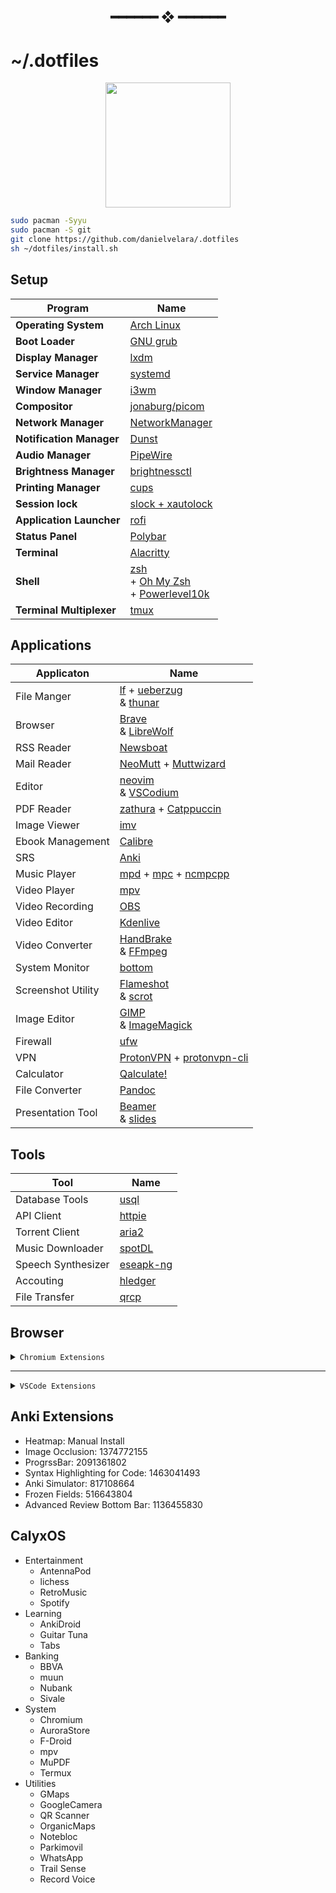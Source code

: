 <h2 align="center"> ━━━━━━  ❖  ━━━━━━ </h2>

# ~/.dotfiles

<p align="center">
   <img src="https://user-images.githubusercontent.com/13500134/150906114-216d4c5b-06f0-4ef4-a6d9-9087f2bc33b2.png" width="200"/>
</p>


```bash
sudo pacman -Syyu
sudo pacman -S git
git clone https://github.com/danielvelara/.dotfiles
sh ~/dotfiles/install.sh
```

## Setup

| Program                  | Name                                                                                                                               |
| ------------------------ | ---------------------------------------------------------------------------------------------------------------------------------- |
| **Operating System**     | [Arch Linux](https://archlinux.org/)                                                                                               |
| **Boot Loader**          | [GNU grub](https://www.gnu.org/software/grub/)                                                                                     |
| **Display Manager**      | [lxdm](https://wiki.archlinux.org/title/LXDM)                                                                                      |
| **Service Manager**      | [systemd](https://systemd.io/)                                                                                                     |
| **Window Manager**       | [i3wm](https://github.com/i3/i3)                                                                                         |
| **Compositor**           | [jonaburg/picom](https://github.com/jonaburg/picom)                                                                                |
| **Network Manager**      | [NetworkManager](https://networkmanager.dev/)                                                                                      |
| **Notification Manager** | [Dunst](https://dunst-project.org/)                                                                                                |
| **Audio Manager**        | [PipeWire](https://pipewire.org/)                                                                                                  |
| **Brightness Manager**   | [brightnessctl](https://github.com/Hummer12007/brightnessctl)                                                                      |
| **Printing Manager**     | [cups](https://www.cups.org/)                                                                                                      |
| **Session lock**         | [slock + xautolock](https://tools.suckless.org/slock/)                                                                             |
| **Application Launcher** | [rofi](https://github.com/davatorium/rofi)                                                                                         |
| **Status Panel**         | [Polybar](https://polybar.github.io/)                                                                                              |
| **Terminal**             | [Alacritty](https://alacritty.org/)                                                                                                |
| **Shell**                | [zsh](https://www.zsh.org/) <br> + [Oh My Zsh](https://ohmyz.sh/) <br> + [Powerlevel10k](https://github.com/romkatv/powerlevel10k) |
| **Terminal Multiplexer** | [tmux](https://github.com/tmux/tmux/wiki)                                                                                          |

## Applications

| Applicaton         | Name                                                                                                                                           |
| ------------------ | ---------------------------------------------------------------------------------------------------------------------------------------------- |
| File Manger        | [lf](https://github.com/gokcehan/lf) + [ueberzug](https://github.com/seebye/ueberzug) <br> & [thunar](https://docs.xfce.org/xfce/thunar/start) |
| Browser            | [Brave](https://brave.com/) <br> & [LibreWolf](https://librewolf.net/)                                                                         |
| RSS Reader         | [Newsboat](https://newsboat.org/)                                                                                                              |
| Mail Reader        | [NeoMutt](https://neomutt.org/) + [Muttwizard](https://muttwizard.com/)                                                                        |
| Editor             | [neovim](https://neovim.io/) <br> & [VSCodium](https://vscodium.com/)                                                                          |
| PDF Reader         | [zathura](https://pwmt.org/projects/zathura) + [Catppuccin](https://github.com/catppuccin/zathura)                                             |
| Image Viewer       | [imv](https://sr.ht/~exec64/imv/)                                                                                                              |
| Ebook Management   | [Calibre](https://calibre-ebook.com/)                                                                                                          |
| SRS                | [Anki](https://apps.ankiweb.net)                                                                                                               |
| Music Player       | [mpd](https://www.musicpd.org) + [mpc](https://www.musicpd.org/clients/mpc/) + [ncmpcpp](https://github.com/ncmpcpp/ncmpcpp)                   |
| Video Player       | [mpv](https://mpv.io/)                                                                                                                         |
| Video Recording    | [OBS](https://obsproject.com/)                                                                                                                 |
| Video Editor       | [Kdenlive](https://kdenlive.org/en/)                                                                                                           |
| Video Converter    | [HandBrake](https://handbrake.fr/) <br> & [FFmpeg](https://ffmpeg.org/)                                                                        |
| System Monitor     | [bottom](https://github.com/ClementTsang/bottom)                                                                                               |
| Screenshot Utility | [Flameshot](https://flameshot.org/) <br> & [scrot](https://github.com/resurrecting-open-source-projects/scrot)                                 |
| Image Editor       | [GIMP](https://www.gimp.org/) <br> & [ImageMagick](https://imagemagick.org/)                                                                   |
| Firewall           | [ufw](https://launchpad.net/ufw)                                                                                                               |
| VPN                | [ProtonVPN](https://protonvpn.com/) + [protonvpn-cli](https://github.com/ProtonVPN/linux-cli)                                                  |
| Calculator         | [Qalculate!](https://qalculate.github.io/)                                                                                                     |
| File Converter     | [Pandoc](https://pandoc.org/)                                                                                                                  |
| Presentation Tool  | [Beamer](https://ashwinschronicles.github.io/beamer-slides-using-markdown-and-pandoc) <br> & [slides](https://github.com/maaslalani/slides)    |

## Tools

| Tool               | Name                                                   |
| ------------------ | ------------------------------------------------------ |
| Database Tools     | [usql](https://github.com/xo/usql)                     |
| API Client         | [httpie](https://httpie.io/)                           |
| Torrent Client     | [aria2](https://aria2.github.io/)                      |
| Music Downloader   | [spotDL](https://github.com/spotDL/spotify-downloader) |
| Speech Synthesizer | [eseapk-ng](https://github.com/espeak-ng/espeak-ng)    |
| Accouting          | [hledger](https://hledger.org/)                        |
| File Transfer      | [qrcp](https://github.com/claudiodangelis/qrcp)        |

## Browser

<details>
<summary><code>Chromium Extensions</code> </summary>

- Developer
  - [SeleniumIDE](https://chrome.google.com/webstore/detail/selenium-ide/mooikfkahbdckldjjndioackbalphokd)
  - [Wappalyzer](https://chrome.google.com/webstore/detail/wappalyzer/gppongmhjkpfnbhagpmjfkannfbllamg)
  - [BuiltWith](https://chrome.google.com/webstore/detail/builtwith-technology-prof/dapjbgnjinbpoindlpdmhochffioedbn)
  - [WhatRuns](https://chrome.google.com/webstore/detail/whatruns/cmkdbmfndkfgebldhnkbfhlneefdaa)
  - [React Tools](https://chrome.google.com/webstore/detail/react-developer-tools/fmkadmapgofadopljbjfkapdkoieni)
  - [Redux DevTools](https://chrome.google.com/webstore/detail/redux-devtools/lmhkpmbekcpmknklioeibfkpmmfibl)
  - [VisBug](https://chrome.google.com/webstore/detail/visbug/cdockenadnadldjbbgcallicgledbe)
  - [Web Developer](https://chrome.google.com/webstore/detail/web-developer/bfbameneiokkgbdmiekhjnmfkcnldhhm?hl=es)
  - [Visbug](https://chrome.google.com/webstore/detail/visbug/cdockenadnadldjbbgcallicgledbeoc/)
- Productivity
  - [ReadAloud](https://chrome.google.com/webstore/detail/read-aloud-a-text-to-spee/hdhinadidafjejdhmfkjgnolgimiaplp)
  - [Vimium](https://chrome.google.com/webstore/detail/vimium/dbepggeogbaibhgnhhndojpepiihcmeb/)
  - [JSONViewer](https://chrome.google.com/webstore/detail/json-viewer/gbmdgpbipfallnflgajpaliibnhdgobh/related)
  - [UniversalBypass](https://github.com/Sainan/Universal-Bypass)
  - [Markdown Here](https://chrome.google.com/webstore/detail/markdown-here/elifhakcjgalahccnjkneoccemfahfoa)
  - [MS Editor](https://chrome.google.com/webstore/detail/microsoft-editor-spelling/gpaiobkfhnonedkhhfjpmhdalgeoebfa)
  - [ViewImage](https://chrome.google.com/webstore/detail/view-image/jpcmhcelnjdmblfmjabdeclccemkghjk)
  - [Bypass Paywall](https://github.com/iamadamdev/bypass-paywalls-chrome)
  - [Simple Allow Copy](https://chrome.google.com/webstore/detail/simple-allow-copy/aefehdhdciieocakfobpaaolhipkcpgc)
- YouTube QoL
  - [Unhook](https://chrome.google.com/webstore/detail/unhook-remove-youtube-rec/khncfooichmfjbepaaaebmommgaepoid)
  - [SponsorBlock](https://chrome.google.com/webstore/detail/sponsorblock-for-youtube/mnjggcdmjocbbbhaepdhchncahnbgone)
  - [VideoSpeedController](https://chrome.google.com/webstore/detail/video-speed-controller/nffaoalbilbmmfgbnbgppjihopabppdk)
  - [h264ify](https://chrome.google.com/webstore/detail/h264ify/aleakchihdccplidncghkekgioiakgal)
  - [Return YouTube Dislike](https://chrome.google.com/webstore/detail/return-youtube-dislike/gebbhagfogifgggkldgodflihgfeippi)
- Privacy
  - [uBlock Origin](https://chrome.google.com/webstore/detail/ublock-origin/cjpalhdlnbpafiamejdnhcphjbkeiagm)
  - [ClearURLs](https://chrome.google.com/webstore/detail/clearurls/lckanjgmijmafbedllaakclkaicjfmnk)
  - [Decentraleyes](https://chrome.google.com/webstore/detail/decentraleyes/ldpochfccmkkmhdbclfhpagapcfdljkj)
  - [Keepa](https://chrome.google.com/webstore/detail/neebplgakaahbhdphmkckjjcegoiijjo)
  - [libredirect](https://github.com/libredirect/libredirect)

</details>

---

<details>
<summary><code>VSCode Extensions</code></summary>

### Languages

[C/C++](https://marketplace.visualstudio.com/items?itemName=ms-vscode.cpptools)
[C/C++ Compile Run](https://marketplace.visualstudio.com/items?itemName=danielpinto8zz6.c-cpp-compile-run)
[Go](https://marketplace.visualstudio.com/items?itemName=golang.Go)
[Python](https://marketplace.visualstudio.com/items?itemName=ms-python.python)
[Pylance](https://marketplace.visualstudio.com/items?itemName=ms-python.vscode-pylance)
[Jupyter](https://marketplace.visualstudio.com/items?itemName=ms-toolsai.jupyter)
[Quokka.js](https://marketplace.visualstudio.com/items?itemName=WallabyJs.quokka-vscode)

### Appearance

[GitHub Theme](https://marketplace.visualstudio.com/items?itemName=GitHub.github-vscode-theme)
[Gruvbox Theme](https://marketplace.visualstudio.com/items?itemName=jdinhlife.gruvbox)

### Tools

[AWS](https://marketplace.visualstudio.com/items?itemName=AmazonWebServices.aws-toolkit-vscode)
[AWS CloudFormation Auto-template Generator](https://marketplace.visualstudio.com/items?itemName=john-goldsmith.vscode-aws-cloudformation-auto-template-generator)
[CloudFormation](https://marketplace.visualstudio.com/items?itemName=aws-scripting-guy.cformf)
[GitHub Copilot](https://marketplace.visualstudio.com/items?itemName=GitHub.copilot)
[Docker](https://marketplace.visualstudio.com/items?itemName=ms-azuretools.vscode-docker)

### Git

[Git Graph](https://marketplace.visualstudio.com/items?itemName=mhutchie.git-graph)
[Git History](https://marketplace.visualstudio.com/items?itemName=donjayamanne.githistory)

### Other

[Thunder Client](https://marketplace.visualstudio.com/items?itemName=rangav.vscode-thunder-client)
[Prettier](https://marketplace.visualstudio.com/items?itemName=esbenp.prettier-vscode)
[node-snippets](https://marketplace.visualstudio.com/items?itemName=chris-noring.node-snippets)
[Vim](https://marketplace.visualstudio.com/items?itemName=vscodevim.vim)
[ESLint](https://marketplace.visualstudio.com/items?itemName=dbaeumer.vscode-eslint)
[Live Server](https://marketplace.visualstudio.com/items?itemName=ritwickdey.LiveServer)
[LaTeX Workshop](https://marketplace.visualstudio.com/items?itemName=James-Yu.latex-workshop)
[Live Share](https://marketplace.visualstudio.com/items?itemName=ms-vsliveshare.vsliveshare)
[Markdown Preview Enhanced](https://marketplace.visualstudio.com/items?itemName=shd101wyy.markdown-preview-enhanced)
[SQLTools](https://marketplace.visualstudio.com/items?itemName=mtxr.sqltools)
[SQLTools SQLite](https://marketplace.visualstudio.com/items?itemName=mtxr.sqltools-driver-sqlite)
[Better Comments](https://marketplace.visualstudio.com/items?itemName=aaron-bond.better-comments)
[ES7+ React/Redux/React-Native snippets](https://marketplace.visualstudio.com/items?itemName=dsznajder.es7-react-js-snippets)
[Glean](https://marketplace.visualstudio.com/items?itemName=wix.glean)
[JavaScript (ES6) code snippets](https://marketplace.visualstudio.com/items?itemName=xabikos.JavaScriptSnippets)
[fastapi-snippets](https://marketplace.visualstudio.com/items?itemName=damildrizzy.fastapi-snippets)
[flask-snippets](https://marketplace.visualstudio.com/items?itemName=cstrap.flask-snippets)
[Auto Import](https://marketplace.visualstudio.com/items?itemName=steoates.autoimport)
[Path Intellisense](https://marketplace.visualstudio.com/items?itemName=christian-kohler.path-intellisense)
[Python Indent](https://marketplace.visualstudio.com/items?itemName=KevinRose.vsc-python-indent)
[Rainbow CSV](https://marketplace.visualstudio.com/items?itemName=mechatroner.rainbow-csv)
[autoDocstring](https://marketplace.visualstudio.com/items?itemName=njpwerner.autodocstring)
[Code Spell Checker](https://marketplace.visualstudio.com/items?itemName=streetsidesoftware.code-spell-checker)
[Spanish - Code Spell Checker](https://marketplace.visualstudio.com/items?itemName=streetsidesoftware.code-spell-checker-spanish)
[HTML CSS Support](https://marketplace.visualstudio.com/items?itemName=ecmel.vscode-html-css)
[CSS Peek](https://marketplace.visualstudio.com/items?itemName=pranaygp.vscode-css-peek)
[IntelliSense for CSS class names in HTML](https://marketplace.visualstudio.com/items?itemName=Zignd.html-css-class-completion)
[JavaScript Booster](https://marketplace.visualstudio.com/items?itemName=sburg.vscode-javascript-booster)
[Markdown All in One](https://marketplace.visualstudio.com/items?itemName=yzhang.markdown-all-in-one)
[Jinja](https://marketplace.visualstudio.com/items?itemName=wholroyd.jinja)
[Jinja Snippets](https://marketplace.visualstudio.com/items?itemName=noxiz.jinja-snippets)

</details>

## Anki Extensions

- Heatmap: Manual Install
- Image Occlusion: 1374772155
- ProgrssBar: 2091361802
- Syntax Highlighting for Code: 1463041493
- Anki Simulator: 817108664
- Frozen Fields: 516643804
- Advanced Review Bottom Bar: 1136455830

## CalyxOS

- Entertainment
  - AntennaPod
  - lichess
  - RetroMusic
  - Spotify
- Learning
  - AnkiDroid
  - Guitar Tuna
  - Tabs
- Banking
  - BBVA
  - muun
  - Nubank
  - Sivale
- System
  - Chromium
  - AuroraStore
  - F-Droid
  - mpv
  - MuPDF
  - Termux
- Utilities
  - GMaps
  - GoogleCamera
  - QR Scanner
  - OrganicMaps
  - Notebloc
  - Parkimovil
  - WhatsApp
  - Trail Sense
  - Record Voice
